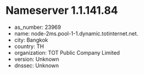 # Nameserver 1.1.141.84

* as_number: 23969
* name: node-2ms.pool-1-1.dynamic.totinternet.net.
* city: Bangkok
* country: TH
* organization: TOT Public Company Limited
* version: Unknown
* dnssec: Unknown
